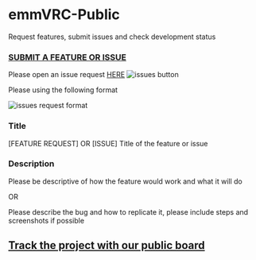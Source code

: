# emmVRC-Public
Request features, submit issues and check development status

### [SUBMIT A FEATURE OR ISSUE](https://github.com/XhailOrigin/emmVRC-Public/issues, "Issue and Feature Requests")

Please open an issue request [HERE](https://github.com/XhailOrigin/emmVRC-Public/issues, "Issue and Feature Requests")
![issues button](https://i.imgur.com/YIGGwH3.png)

Please using the following format

![issues request format](https://i.imgur.com/ef3madS.png)
### Title
[FEATURE REQUEST] OR [ISSUE] Title of the feature or issue

### Description 
Please be descriptive of how the feature would work and what it will do

OR

Please describe the bug and how to replicate it, please include steps and screenshots if possible


## [Track the project with our public board](https://github.com/XhailOrigin/emmVRC-Public/projects/1 "Project board")
